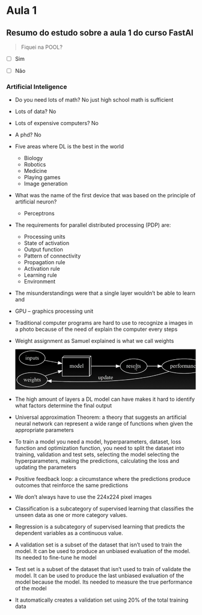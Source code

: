 # Aula 1

## Resumo do estudo sobre a aula 1 do curso FastAI

 >Fiquei na POOL?
 
 - [ ] Sim
 
 - [ ] Não
### Artificial Inteligence
* Do you need lots of math? No just high school math is sufficient
* Lots of data? No
* Lots of expensive computers? No
* A phd? No
* Five areas where DL is the best in the world
    - Biology
    - Robotics
    - Medicine
    - Playing games
    - Image generation
* What was the name of the first device that was based on the principle of artificial neuron?
    - Perceptrons
* The requirements for parallel distributed processing (PDP) are:
    - Processing units
    - State of activation
    - Output function
    - Pattern of connectivity
    - Propagation rule
    - Activation rule
    - Learning rule
    - Environment

* The misunderstandings were that a single layer wouldn’t be able to learn and 

* GPU – graphics processing unit

* Traditional computer programs are hard to use to recognize a images in a photo because of the need of explain the computer every steps

* Weight assignment as Samuel explained is what we call weights

    ![Fluxo AI](/assets/fluxo_IA.png)



* The high amount of layers a DL model can have makes it hard to identify what factors determine the final output

* Universal approximation Theorem: a theory that suggests an artificial neural network can represent a wide range of functions when given the appropriate parameters

* To train a model you need a model, hyperparameters, dataset, loss function and optimization function, you need to split the dataset into training, validation and test sets, selecting the model selecting the hyperparameters, making the predictions, calculating the loss and updating the parameters

* Positive feedback loop: a circumstance where the predictions produce outcomes that reinforce the same predictions

* We don’t always have to use the 224x224 pixel images

* Classification is a subcategory of supervised learning that classifies the unseen data as one or more category values.
* Regression is a subcategory of supervised learning that predicts the dependent variables as a continuous value.

* A validation set is a subset of the dataset that isn’t used to train the model. It can be used to produce an unbiased evaluation of the model. Its needed to fine-tune he model

* Test set is a subset of the dataset that isn’t used to train of validate the model. It can be used to produce the last unbiased evaluation of the model because the model. Its needed to measure the true performance of the model

* It automatically creates a validation set using 20% of the total training data
